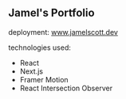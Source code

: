## Jamel's Portfolio

deployment: 
www.jamelscott.dev

technologies used:
* React
* Next.js
* Framer Motion
* React Intersection Observer
